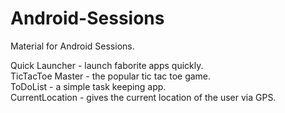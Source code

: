 # Android-Sessions
Material for Android Sessions. 

Quick Launcher - launch faborite apps quickly.   
TicTacToe Master - the popular tic tac toe game.   
ToDoList - a simple task keeping app.  
CurrentLocation - gives the current location of the user via GPS.  
